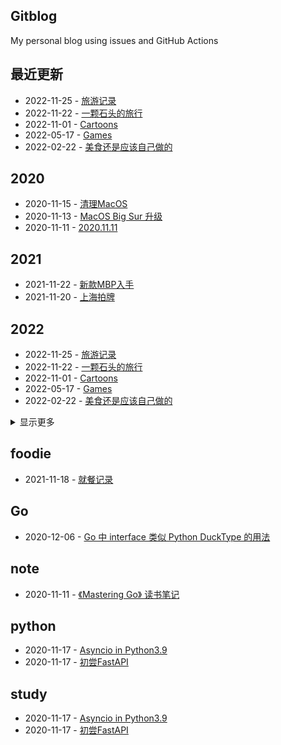 ## Gitblog
My personal blog using issues and GitHub Actions
## 最近更新
- 2022-11-25 - [旅游记录](https://github.com/bonfy/gitblog/issues/16)
- 2022-11-22 - [一颗石头的旅行](https://github.com/bonfy/gitblog/issues/15)
- 2022-11-01 - [Cartoons](https://github.com/bonfy/gitblog/issues/14)
- 2022-05-17 - [Games](https://github.com/bonfy/gitblog/issues/13)
- 2022-02-22 - [美食还是应该自己做的](https://github.com/bonfy/gitblog/issues/12)
## 2020
- 2020-11-15 - [清理MacOS](https://github.com/bonfy/gitblog/issues/4)
- 2020-11-13 - [MacOS Big Sur 升级](https://github.com/bonfy/gitblog/issues/3)
- 2020-11-11 - [2020.11.11](https://github.com/bonfy/gitblog/issues/1)
## 2021
- 2021-11-22 - [新款MBP入手](https://github.com/bonfy/gitblog/issues/10)
- 2021-11-20 - [上海拍牌](https://github.com/bonfy/gitblog/issues/9)
## 2022
- 2022-11-25 - [旅游记录](https://github.com/bonfy/gitblog/issues/16)
- 2022-11-22 - [一颗石头的旅行](https://github.com/bonfy/gitblog/issues/15)
- 2022-11-01 - [Cartoons](https://github.com/bonfy/gitblog/issues/14)
- 2022-05-17 - [Games](https://github.com/bonfy/gitblog/issues/13)
- 2022-02-22 - [美食还是应该自己做的](https://github.com/bonfy/gitblog/issues/12)
<details><summary>显示更多</summary>

- 2022-02-21 - [烧卖店涨价了](https://github.com/bonfy/gitblog/issues/11)
</details>

## foodie
- 2021-11-18 - [就餐记录](https://github.com/bonfy/gitblog/issues/8)
## Go
- 2020-12-06 - [Go 中 interface 类似 Python DuckType 的用法](https://github.com/bonfy/gitblog/issues/7)
## note
- 2020-11-11 - [《Mastering Go》 读书笔记](https://github.com/bonfy/gitblog/issues/2)
## python
- 2020-11-17 - [Asyncio in Python3.9](https://github.com/bonfy/gitblog/issues/6)
- 2020-11-17 - [初尝FastAPI](https://github.com/bonfy/gitblog/issues/5)
## study
- 2020-11-17 - [Asyncio in Python3.9](https://github.com/bonfy/gitblog/issues/6)
- 2020-11-17 - [初尝FastAPI](https://github.com/bonfy/gitblog/issues/5)

